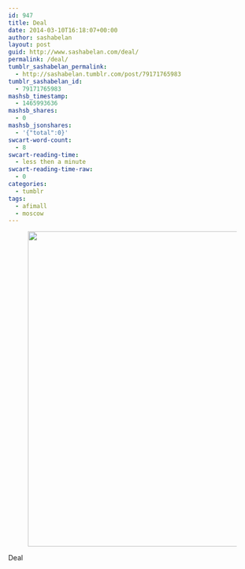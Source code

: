```yaml
---
id: 947
title: Deal
date: 2014-03-10T16:18:07+00:00
author: sashabelan
layout: post
guid: http://www.sashabelan.com/deal/
permalink: /deal/
tumblr_sashabelan_permalink:
  - http://sashabelan.tumblr.com/post/79171765983
tumblr_sashabelan_id:
  - 79171765983
mashsb_timestamp:
  - 1465993636
mashsb_shares:
  - 0
mashsb_jsonshares:
  - '{"total":0}'
swcart-word-count:
  - 8
swcart-reading-time:
  - less then a minute
swcart-reading-time-raw:
  - 0
categories:
  - tumblr
tags:
  - afimall
  - moscow
---
```

<div id='gallery-595' class='gallery galleryid-947 gallery-columns-1 gallery-size-full'>
  <figure class='gallery-item'> 
  
  <div class='gallery-icon landscape'>
    <img width="640" height="640" src="http://www.sashabelan.ru/wp-content/uploads/2014/03/tumblr_n28am7Uu9m1qarj97o1_1280.jpg" class="attachment-full size-full" alt="" srcset="http://www.sashabelan.ru/wp-content/uploads/2014/03/tumblr_n28am7Uu9m1qarj97o1_1280.jpg 640w, http://www.sashabelan.ru/wp-content/uploads/2014/03/tumblr_n28am7Uu9m1qarj97o1_1280-150x150.jpg 150w, http://www.sashabelan.ru/wp-content/uploads/2014/03/tumblr_n28am7Uu9m1qarj97o1_1280-300x300.jpg 300w, http://www.sashabelan.ru/wp-content/uploads/2014/03/tumblr_n28am7Uu9m1qarj97o1_1280-230x230.jpg 230w, http://www.sashabelan.ru/wp-content/uploads/2014/03/tumblr_n28am7Uu9m1qarj97o1_1280-350x350.jpg 350w" sizes="(max-width: 640px) 100vw, 640px" />
  </div></figure>
</div>

Deal